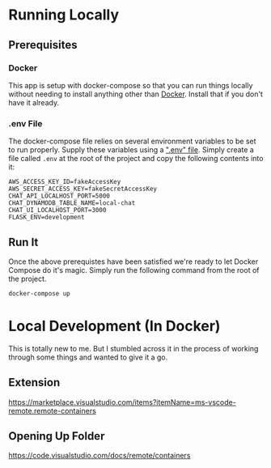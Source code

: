# Running Locally

## Prerequisites

### Docker

This app is setup with docker-compose so that you can run things locally without needing to install anything other than [Docker](https://docs.docker.com/get-docker/). Install that if you don't have it already.

### .env File

The docker-compose file relies on several environment variables to be set to run properly. Supply these variables using a [".env" file](https://docs.docker.com/compose/env-file/). Simply create a file called `.env` at the root of the project and copy the following contents into it:

```
AWS_ACCESS_KEY_ID=fakeAccessKey
AWS_SECRET_ACCESS_KEY=fakeSecretAccessKey
CHAT_API_LOCALHOST_PORT=5000
CHAT_DYNAMODB_TABLE_NAME=local-chat
CHAT_UI_LOCALHOST_PORT=3000
FLASK_ENV=development
```

## Run It

Once the above prerequistes have been satisfied we're ready to let Docker Compose do it's magic. Simply run the following command from the root of the project.

```sh
docker-compose up
```

# Local Development (In Docker)

This is totally new to me. But I stumbled across it in the process of working through some things and wanted to give it a go.

## Extension

https://marketplace.visualstudio.com/items?itemName=ms-vscode-remote.remote-containers

## Opening Up Folder

https://code.visualstudio.com/docs/remote/containers
